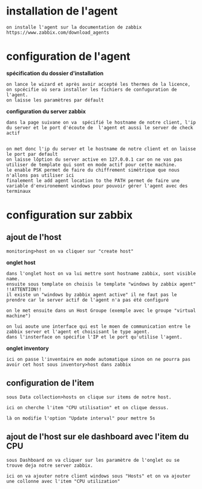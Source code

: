 # installation de l'agent
```
on installe l'agent sur la documentation de zabbix
https://www.zabbix.com/download_agents
```
# configuration de l'agent

**spécification du dossier d'installation**
```
on lance le wizard et après avoir accepté les thermes de la licence, on spcécifie où sera installer les fichiers de confuguration de l'agent.
on laisse les paramètres par défault
```
**configuration du server zabbix**
```
dans la page suivane on va  spécifié le hostname de notre client, l'ip du server et le port d'écoute de  l'agent et aussi le server de check actif


on met donc l'ip du server et le hostname de notre client et on laisse le port par default
on laisse lôption du server active en 127.0.0.1 car on ne vas pas utiliser de template qui sont en mode actif pour cette machine.
le enable PSK permet de faire du chiffrement simétrique que nous n'allons pas utiliser ici
finalement le add agent location to the PATH permet de faire une variable d'environement windows pour pouvoir gérer l'agent avec des terminaux
```
# configuration sur zabbix

## ajout de l'host
```
monitoring>host on va cliquer sur "create host"
```
**onglet host**
```
dans l'onglet host on va lui mettre sont hostname zabbix, sont visible name.
ensuite sous template on choisis le template "windows by zabbix agent"
!!ATTENTION!!
il existe un "windows by zabbix agent active" il ne faut pas le prendre car le server actif de l'agent n'a pas été configuré

on le met ensuite dans un Host Groupe (exemple avec le groupe "virtual machine")

on lui aoute une interface qui est le moen de communication entre le zabbix server et l'agent et choisisant le type agent.
dans l'insterface on spécifie l'IP et le port qu'utilise l'agent.

```
**onglet inventory**
```
ici on passe l'inventaire en mode automatique sinon on ne pourra pas avoir cet host sous inventory>host dans zabbix
```
## configuration de l'item
```
sous Data collection>hosts on clique sur items de notre host.

ici on cherche l'item "CPU utilisation" et on clique dessus.

là on modifie l'option "Update interval" pour mettre 5s
```
## ajout de l'host sur ele dashboard avec l'item du CPU
```
sous Dashboard on va cliquer sur les paramètre de l'onglet ou se trouve deja notre server zabbix.

ici on va ajouter notre client windows sous "Hosts" et on va ajouter une collonne avec l'item "CPU utilization"
```

